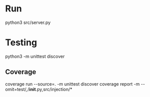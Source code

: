 # Run
python3 src/server.py

# Testing
python3 -m unittest discover

## Coverage
coverage run --source=. -m unittest discover
coverage report -m --omit=test/*,*/__init__.py,src/injection/*